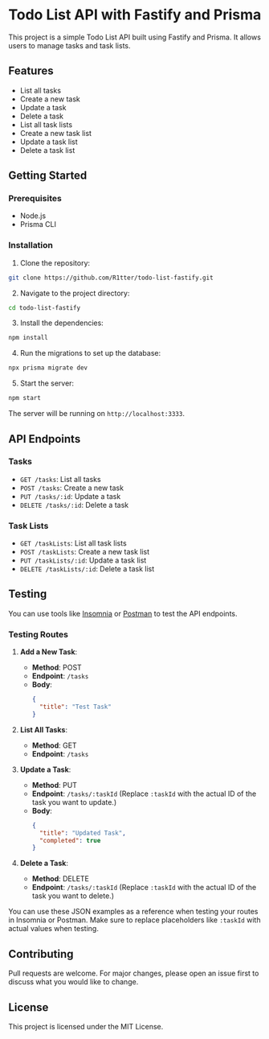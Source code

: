 # Todo List API with Fastify and Prisma

This project is a simple Todo List API built using Fastify and Prisma. It allows users to manage tasks and task lists.

## Features

- List all tasks
- Create a new task
- Update a task
- Delete a task
- List all task lists
- Create a new task list
- Update a task list
- Delete a task list

## Getting Started

### Prerequisites

- Node.js
- Prisma CLI

### Installation

1. Clone the repository:
```bash
git clone https://github.com/R1tter/todo-list-fastify.git
```

2. Navigate to the project directory:
```bash
cd todo-list-fastify
```

3. Install the dependencies:
```bash
npm install
```

4. Run the migrations to set up the database:
```bash
npx prisma migrate dev
```

5. Start the server:
```bash
npm start
```

The server will be running on `http://localhost:3333`.

## API Endpoints

### Tasks

- `GET /tasks`: List all tasks
- `POST /tasks`: Create a new task
- `PUT /tasks/:id`: Update a task
- `DELETE /tasks/:id`: Delete a task

### Task Lists

- `GET /taskLists`: List all task lists
- `POST /taskLists`: Create a new task list
- `PUT /taskLists/:id`: Update a task list
- `DELETE /taskLists/:id`: Delete a task list

## Testing

You can use tools like [Insomnia](https://insomnia.rest/) or [Postman](https://www.postman.com/) to test the API endpoints.

### Testing Routes

1. **Add a New Task**:
   - **Method**: POST
   - **Endpoint**: `/tasks`
   - **Body**:
     ```json
     {
       "title": "Test Task"
     }
     ```

2. **List All Tasks**:
   - **Method**: GET
   - **Endpoint**: `/tasks`

3. **Update a Task**:
   - **Method**: PUT
   - **Endpoint**: `/tasks/:taskId` (Replace `:taskId` with the actual ID of the task you want to update.)
   - **Body**:
     ```json
     {
       "title": "Updated Task",
       "completed": true
     }
     ```

4. **Delete a Task**:
   - **Method**: DELETE
   - **Endpoint**: `/tasks/:taskId` (Replace `:taskId` with the actual ID of the task you want to delete.)

You can use these JSON examples as a reference when testing your routes in Insomnia or Postman. Make sure to replace placeholders like `:taskId` with actual values when testing.

## Contributing

Pull requests are welcome. For major changes, please open an issue first to discuss what you would like to change.

## License

This project is licensed under the MIT License.
